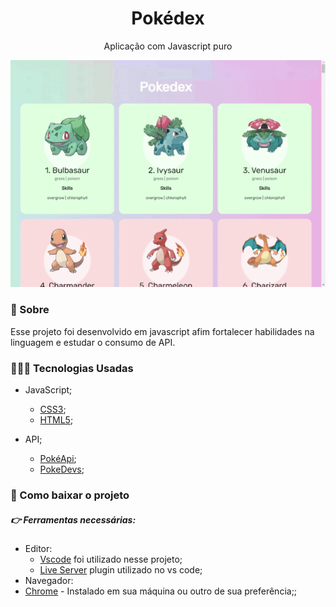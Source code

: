 <h1 align="center">Pokédex</h1>

<p align="center">Aplicação com Javascript puro</p>

<p align="center">
<img src="/img/pokedex.gif"/>
</p>

### 🔖 Sobre

Esse projeto foi desenvolvido em javascript afim fortalecer habilidades na linguagem e estudar o consumo de API.



### 👨🏿‍💻 Tecnologias Usadas

- JavaScript;

  - [CSS3](https://developer.mozilla.org/en-US/docs/Web/CSS);
  - [HTML5](https://developer.mozilla.org/en-US/docs/Web/HTML);

- API;

  - [PokéApi](https://pokeapi.co/);
  - [PokeDevs](https://pokedevs.gitbook.io/);

  

### 📎 Como baixar o projeto

##### 👉 Ferramentas necessárias:

- Editor:
  - [Vscode](https://code.visualstudio.com/) foi utilizado nesse projeto;
  - [Live Server](https://github.com/ritwickdey/vscode-live-server-plus-plus) plugin utilizado no vs code;
- Navegador:
- [Chrome](https://www.google.com/intl/pt-BR/chrome/) - Instalado em sua máquina ou outro de sua preferência;;
